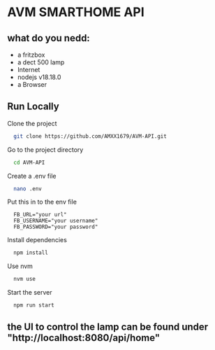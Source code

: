 AVM SMARTHOME API
================
what do you nedd:
----------------
  - a fritzbox
  - a dect 500 lamp
  - Internet
  - nodejs v18.18.0
  - a Browser

## Run Locally

Clone the project

```bash
  git clone https://github.com/AMXX1679/AVM-API.git
```

Go to the project directory

```bash
  cd AVM-API
```
Create a .env file

```bash
  nano .env
```
Put this in to the env file 

```env
  FB_URL="your url"
  FB_USERNAME="your username"
  FB_PASSWORD="your password"

```

Install dependencies

```bash
  npm install
```
Use nvm

```bash
  nvm use
```

Start the server

```bash
  npm run start
```

the UI to control the lamp can be found under "http://localhost:8080/api/home"
-----------------------------------------------------------------------------
